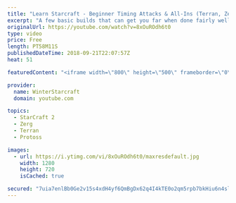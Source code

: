 ```yaml
---
title: "Learn Starcraft - Beginner Timing Attacks & All-Ins (Terran, Zerg & Protoss)"
excerpt: "A few basic builds that can get you far when done fairly well. Also important is how not to overextend and lose everything."
originalUrl: https://youtube.com/watch?v=8xOuROdh6t0
type: video
price: Free
length: PT58M11S
publishedDateTime: 2018-09-21T22:07:57Z
heat: 51

featuredContent: "<iframe width=\"800\" height=\"500\" frameborder=\"0\" src=\"https://www.youtube.com/embed/8xOuROdh6t0\" allow=\"accelerometer; autoplay; encrypted-media; gyroscope; picture-in-picture\" allowfullscreen></iframe>"

provider:
  name: WinterStarcraft
  domain: youtube.com

topics:
  - StarCraft 2
  - Zerg
  - Terran
  - Protoss

images:
  - url: https://i.ytimg.com/vi/8xOuROdh6t0/maxresdefault.jpg
    width: 1280
    height: 720
    isCached: true

secured: "7uia7enlBb0Ge2v15s4xdH4yf6QmBgDx62q4I4kTE0o2qm5rpb7bkHiu6n4sle5ddap1m3svws/MnxUCBWj2IAbyw5En2wha99IG9dc58qUNQAxn0rIpAnIVJvTKLOOtJdtWMOZEDyHB8uoLBWHOc2Qtdnh6L2RhD4ZxaSx1ovb7Dff9otpseqH9NlcYQU4kwKncd/xe9pIsjK2KNUEYp1aQyrUixafkdG4Cd3SSJ7xActh0V0IHmsWEdRFEvKGFRYvxhMVTN86BNWN7xQmnfk21uFMI16ublGDtYaU2wsYx+S4HnD72cBnXkoaaxNh1kRLbUf+HV7nkCKomX0XjkVXJI/bGMyKVSaltTillV2RDhiB837IpV1O+6bVKbd/TSj9XSxnG3LyoZe6fhGPJYw4gWmeOS5YusGpHmigJ62I=;TdIdP4S92vpe7kLcfm/+CQ=="
---
```


